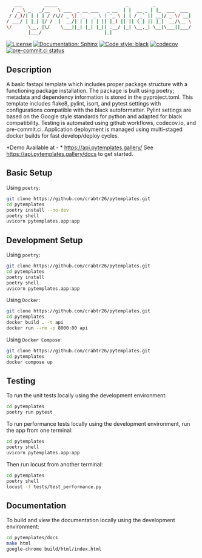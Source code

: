 ```bash

   ___        _____                         _         _
  / _ \ _   _/__   \ ___  _ __ ___   _ __  | |  __ _ | |_  ___  ___
 / /_)/| | | | / /\// _ \| '_ ` _ \ | '_ \ | | / _` || __|/ _ \/ __|
/ ___/ | |_| |/ /  |  __/| | | | | || |_) || || (_| || |_|  __/\__ \
\/      \__, |\/    \___||_| |_| |_|| .__/ |_| \__,_| \__|\___||___/
        |___/                       |_|

```
<!-- source - https://patorjk.com/software/taag/#p=display&h=1&f=Ogre&t=PyTemplates -->

[![License](https://img.shields.io/badge/License-Creative%20Commons%20Zero%20v1.0-informational?style=flat)](./LICENSE)
[![Documentation: Sphinx](https://img.shields.io/badge/Documentation-Sphinx-08476D?style=flat)](https://www.sphinx-doc.org/en/master/)
[![Code style: black](https://img.shields.io/badge/code%20style-black-151515?style=flat)](https://github.com/psf/black)
[![codecov](https://codecov.io/gh/crabtr26/pytemplates/branch/main/graph/badge.svg?token=RRYTJVFDG3)](https://codecov.io/gh/crabtr26/pytemplates)
[![pre-commit.ci status](https://results.pre-commit.ci/badge/github/crabtr26/pytemplates/main.svg)](https://results.pre-commit.ci/latest/github/crabtr26/pytemplates/main)
<!-- [![Imports: isort](https://img.shields.io/badge/%20imports-isort-EE8236?style=flat)](https://pycqa.github.io/isort/) -->

## Description

A basic fastapi template which includes proper package structure with a functioning package installation.
The package is built using poetry; metadata and dependency information is stored in the pyproject.toml.
This template includes flake8, pylint, isort, and pytest settings with configurations compatible with
the black autoformatter. Pylint settings are based on the Google style standards for python
and adapted for black compatibility.  Testing is automated using github workflows, codecov.io,
and pre-commit.ci. Application deployment is managed using multi-staged docker builds for fast develop/deploy
cycles.

*Demo Available at - * https://api.pytemplates.gallery/
See https://api.pytemplates.gallery/docs to get started.

## Basic Setup

Using `poetry`:

```bash
git clone https://github.com/crabtr26/pytemplates.git
cd pytemplates
poetry install --no-dev
poetry shell
uvicorn pytemplates.app:app
```

## Development Setup

Using `poetry`:

```bash
git clone https://github.com/crabtr26/pytemplates.git
cd pytemplates
poetry install
poetry shell
uvicorn pytemplates.app:app
```

Using `Docker`:

```bash
git clone https://github.com/crabtr26/pytemplates.git
cd pytemplates
docker build . -t api
docker run --rm -p 8000:80 api
```

Using `Docker Compose`:

```bash
git clone https://github.com/crabtr26/pytemplates.git
cd pytemplates
docker compose up
```

## Testing

To run the unit tests locally using the development environment:

```bash
cd pytemplates
poetry run pytest
```

To run performance tests locally using the development environment,
run the app from one terminal:

```bash
cd pytemplates
poetry shell
uvicorn pytemplates.app:app
```

Then run locust from another terminal:

```bash
cd pytemplates
poetry shell
locust -f tests/test_performance.py
```

## Documentation

To build and view the documentation locally using the development environment:

```bash
cd pytemplates/docs
make html
google-chrome build/html/index.html
```
